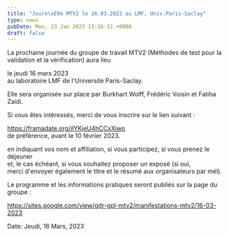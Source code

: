 ```yaml
---
title: "Journ\xE9e MTV2 le 16.03.2023 au LMF, Univ.Paris-Saclay"
type: news
pubDate: Mon, 23 Jan 2023 13:16:32 +0000
draft: false
---
```


La prochaine journée du groupe de travail MTV2 (Méthodes de test pour la validation et la vérification) aura lieu

  le jeudi 16 mars 2023  
  au laboratoire LMF de l'Université Paris-Saclay.

Elle sera organisée sur place par Burkhart Wolff, Frédéric Voisin et Fatiha Zaidi.  
  
Si vous êtes intéressés, merci de vous inscrire sur le lien suivant :

   <https://framadate.org/jlYKjeU4hCCxXiwo>  
   de préférence, avant le 10 février 2023.  
  
en indiquant vos nom et affiliation, si vous participez, si vous prenez le déjeuner  
et, le cas échéant, si vous souhaitez proposer un exposé (si oui,   
merci d'envoyer également le titre et le résumé aux organisateurs par mél).   
  
Le programme et les informations pratiques seront publiés sur la page du groupe :  
  
<https://sites.google.com/view/gdr-gpl-mtv2/manifestations-mtv2/16-03-2023>

Date: Jeudi, 16 Mars, 2023
